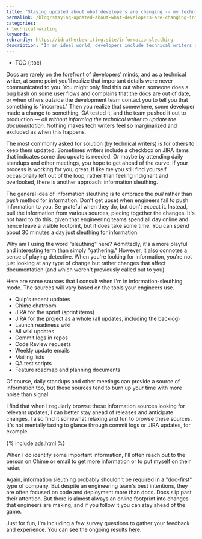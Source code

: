 ```yaml
---
title: "Staying updated about what developers are changing -- my techniques for information sleuthing"
permalink: /blog/staying-updated-about-what-developers-are-changing-information-sleuthing/
categories:
- technical-writing
keywords:
rebrandly: https://idratherbewriting.site/informationsleuthing
description: "In an ideal world, developers include technical writers in all relevant meetings and keep them updated about changes they're making that might affect the docs. If this is the case for you, count yourself lucky. More often than not, however, technical writers are left out of the loop until the last minute, when someone remembers that the docs likely need to be updated (or should have been updated prior to release). This scenario is just as true whether everyone is working from home or in the office. One solution for this is to embrace a technique for information sleuthing."
---
```


* TOC
{:toc}

Docs are rarely on the forefront of developers' minds, and as a technical writer, at some point you'll realize that important details were never communicated to you. You might only find this out when someone does a bug bash on some user flows and complains that the docs are out of date, or when others outside the development team contact you to tell you that something is "incorrect." Then you realize that somewhere, some developer made a change to something, QA tested it, and the team pushed it out to production &mdash; *all without informing the technical writer to update the documentation*. Nothing makes tech writers feel so marginalized and excluded as when this happens.

The most commonly asked for solution (by technical writers) is for others to keep them updated. Sometimes writers include a checkbox on JIRA items that indicates some doc update is needed. Or maybe by attending daily standups and other meetings, you hope to get ahead of the curve. If your process is working for you, great. If like me you still find yourself occasionally left out of the loop, rather than feeling indignant and overlooked, there is another approach: information sleuthing.

The general idea of information sleuthing is to embrace the *pull* rather than *push* method for information. Don't get upset when engineers fail to push information to you. Be grateful when they do, but don't expect it. Instead, pull the information from various sources, piecing together the changes. It's not hard to do this, given that engineering teams spend all day online and hence leave a visible footprint, but it does take some time. You can spend about 30 minutes a day just sleuthing for information.

Why am I using the word "sleuthing" here? Admittedly, it's a more playful and interesting term than simply "gathering." However, it also connotes a sense of playing detective. When you're looking for information, you're not just looking at any type of change but rather changes that affect documentation (and which weren't previously called out to you).

Here are some sources that I consult when I'm in information-sleuthing mode. The sources will vary based on the tools your engineers use.

* Quip's recent updates
* Chime chatroom
* JIRA for the sprint (sprint items)
* JIRA for the project as a whole (all updates, including the backlog)
* Launch readiness wiki
* All wiki updates
* Commit logs in repos
* Code Review requests
* Weekly update emails
* Mailing lists
* QA test scripts
* Feature roadmap and planning documents

Of course, daily standups and other meetings can provide a source of information too, but these sources tend to burn up your time with more noise than signal.

I find that when I regularly browse these information sources looking for relevant updates, I can better stay ahead of releases and anticipate changes. I also find it somewhat relaxing and fun to browse these sources. It's not mentally taxing to glance through commit logs or JIRA updates, for example.

{% include ads.html %}

When I do identify some important information, I'll often reach out to the person on Chime or email to get more information or to put myself on their radar.

Again, information sleuthing probably shouldn't be required in a "doc-first" type of company. But despite an engineering team's best intentions, they are often focused on code and deployment more than docs. Docs slip past their attention. But there is almost always an online footprint into changes that engineers are making, and if you follow it you can stay ahead of the game.

Just for fun, I'm including a few survey questions to gather your feedback and experience. You can see the ongoing results [here](https://www.questionpro.com/t/PGsPNZg2Sb).

<script>
EMBED_PARAMS = {};
EMBED_PARAMS.surveyID =7234748;
EMBED_PARAMS.domain ="//www.questionpro.com";
EMBED_PARAMS.src ="//www.questionpro.com/a/TakeSurvey?tt=IakgWmNzGHM%3D";
EMBED_PARAMS.width ="100%";
EMBED_PARAMS.height = "600px";
EMBED_PARAMS.border = "hidden";
</script>
<div id="div_7234748"></div>
<script src="//www.questionpro.com/javascript/embedsurvey.js?version=1"></script>
